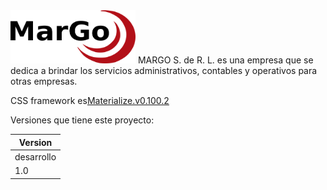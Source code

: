 <img src="https://github.com/danilogonzalez-mcs/webpage-margo/blob/develop/img/logo_normal.png" alt="MARGO" width="200" height="85">
<span>MARGO S. de R. L. es una empresa que se dedica a brindar los servicios administrativos, contables y operativos para otras empresas.</span></br>

<span>CSS framework es</span><a href="http://archives.materializecss.com/0.100.2/">Materialize.v0.100.2</a>

<span>Versiones que tiene este proyecto:</span>


Version |
------- |
desarrollo |
1.0 |
